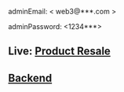 adminEmail: < web3@***.com >

adminPassword: <1234***>
## Live: [Product Resale](https://product-resale-43710.firebaseapp.com)
## [Backend](https://github.com/Najmul11/Fragma-Fragrence-server)
